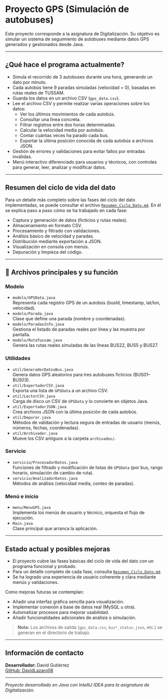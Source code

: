 # Proyecto GPS (Simulación de autobuses)

Este proyecto corresponde a la asignatura de Digitalización. Su objetivo es simular un sistema de seguimiento de autobuses mediante datos GPS generados y gestionados desde Java.

---

## ¿Qué hace el programa actualmente?

- Simula el recorrido de 3 autobuses durante una hora, generando un dato por minuto.
- Cada autobús tiene 9 paradas simuladas (velocidad = 0), basadas en rutas reales de TUSSAM.
- Guarda los datos en un archivo CSV (`gps_data.csv`).
- Lee el archivo CSV y permite realizar varias operaciones sobre los datos:
  - Ver los últimos movimientos de cada autobús.
  - Consultar una línea concreta.
  - Filtrar registros entre dos horas determinadas.
  - Calcular la velocidad media por autobús.
  - Contar cuántas veces ha parado cada bus.
  - Exportar la última posición conocida de cada autobús a archivos JSON.
- Gestión de errores y validaciones para evitar fallos por entradas inválidas.
- Menú interactivo diferenciado para usuarios y técnicos, con controles para generar, leer, analizar y modificar datos.

---

## Resumen del ciclo de vida del dato

Para un detalle más completo sobre las fases del ciclo del dato implementadas, se puede consultar el archivo [`Resumen_Ciclo_Dato.md`](Resumen_Ciclo_Dato.md). En él se explica paso a paso cómo se ha trabajado en cada fase:

- Captura y generación de datos (ficticios y rutas reales).
- Almacenamiento en formato CSV.
- Procesamiento y filtrado con validaciones.
- Análisis básico de velocidad y paradas.
- Distribución mediante exportación a JSON.
- Visualización en consola con menús.
- Depuración y limpieza del código.

---

## 📂 Archivos principales y su función

### Modelo
- `modelo/GPSData.java`  
  Representa cada registro GPS de un autobús (busId, timestamp, lat/lon, velocidad).
- `modelo/Parada.java`  
  Clase que define una parada (nombre y coordenadas).
- `modelo/ParadasInfo.java`  
  Gestiona el listado de paradas reales por línea y las muestra por pantalla.
- `modelo/RutaTussam.java`  
  Genera las rutas reales simuladas de las líneas BUS22, BUS5 y BUS27.

### Utilidades
- `util/GeneradorDatosBus.java`  
  Genera datos GPS aleatorios para tres autobuses ficticios (BUS01–BUS03).
- `util/ExportadorCSV.java`  
  Exporta una lista de `GPSData` a un archivo CSV.
- `util/LectorCSV.java`  
  Carga de disco un CSV de `GPSData` y lo convierte en objetos Java.
- `util/ExportadorJSON.java`  
  Crea archivos JSON con la última posición de cada autobús.
- `util/Depurar.java`  
  Métodos de validación y lectura segura de entradas de usuario (menús, números, fechas, coordenadas).
- `util/Archivador.java`  
  Mueve los CSV antiguos a la carpeta `archivados/`.

### Servicio
- `servicio/ProcesadorDatos.java`  
  Funciones de filtrado y modificación de listas de `GPSData` (por bus, rango horario, simulación de cambio de ruta).
- `servicio/AnalizadorDatos.java`  
  Métodos de análisis (velocidad media, conteo de paradas).

### Menú e inicio
- `menu/MenuGPS.java`  
  Implementa los menús de usuario y técnico, orquesta el flujo de ejecución.
- `Main.java`  
  Clase principal que arranca la aplicación.


---

## Estado actual y posibles mejoras

- El proyecto cubre las fases básicas del ciclo de vida del dato con un programa funcional y probado.  
- Para un detalle completo de cada fase, consulta [`Resumen_Ciclo_Dato.md`](Resumen_Ciclo_Dato.md).  
- Se ha logrado una experiencia de usuario coherente y clara mediante menús y validaciones.  

Como mejoras futuras se contemplan:
- Añadir una interfaz gráfica sencilla para visualización.
- Implementar conexión a base de datos real (MySQL u otra).
- Automatizar procesos para mejorar usabilidad.
- Añadir funcionalidades adicionales de análisis o simulación.

> **Nota:** Los archivos de salida (`gps_data.csv`, `bus*_status.json`, etc.) se generan en el directorio de trabajo.


---

## Información de contacto

**Desarrollador:** David Gutiérrez  
[GitHub: DavidLazaro08](https://github.com/DavidLazaro08)

---

*Proyecto desarrollado en Java con IntelliJ IDEA para la asignatura de Digitalización.*
